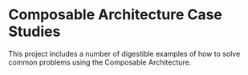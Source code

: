 # Composable Architecture Case Studies

This project includes a number of digestible examples of how to solve common problems using the Composable Architecture.
